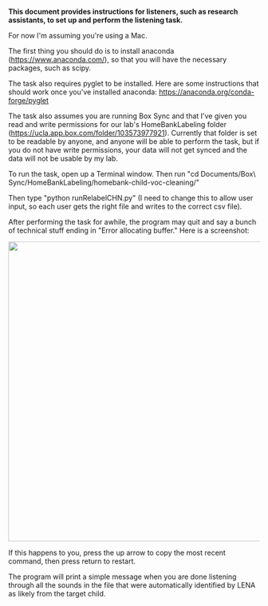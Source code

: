 **This document provides instructions for listeners, such as research assistants, to set up and perform the listening task.**

For now I'm assuming you're using a Mac.

The first thing you should do is to install anaconda (https://www.anaconda.com/), so that you will have the necessary packages, such as scipy.

The task also requires pyglet to be installed. Here are some instructions that should work once you've installed anaconda: https://anaconda.org/conda-forge/pyglet

The task also assumes you are running Box Sync and that I've given you read and write permissions for our lab's HomeBankLabeling folder (https://ucla.app.box.com/folder/103573977921). Currently that folder is set to be readable by anyone, and anyone will be able to perform the task, but if you do not have write permissions, your data will not get synced and the data will not be usable by my lab.

To run the task, open up a Terminal window. Then run "cd Documents/Box\ Sync/HomeBankLabeling/homebank-child-voc-cleaning/"

Then type "python runRelabelCHN.py" (I need to change this to allow user input, so each user gets the right file and writes to the correct csv file).

After performing the task for awhile, the program may quit and say a bunch of technical stuff ending in "Error allocating buffer." Here is a screenshot:

<image src="https://github.com/AnneSWarlaumont/homeank-child-voc-cleaning/blob/master/screenshot-of-buffer-error.png" width="600">
  
If this happens to you, press the up arrow to copy the most recent command, then press return to restart.

The program will print a simple message when you are done listening through all the sounds in the file that were automatically identified by LENA as likely from the target child.
